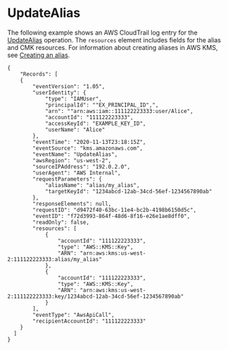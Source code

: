 # UpdateAlias<a name="ct-updatealias"></a>

The following example shows an AWS CloudTrail log entry for the [UpdateAlias](https://docs.aws.amazon.com/kms/latest/APIReference/API_UpdateAlias.html) operation\. The `resources` element includes fields for the alias and CMK resources\. For information about creating aliases in AWS KMS, see [Creating an alias](kms-alias.md#alias-create)\.

```
{
    "Records": [
    {
        "eventVersion": "1.05",
        "userIdentity": {
            "type": "IAMUser",
            "principalId": ""EX_PRINCIPAL_ID",",
            "arn": ""arn:aws:iam::111122223333:user/Alice",
            "accountId": "111122223333",
            "accessKeyId": "EXAMPLE_KEY_ID",
            "userName": "Alice"
        },
        "eventTime": "2020-11-13T23:18:15Z",
        "eventSource": "kms.amazonaws.com",
        "eventName": "UpdateAlias",
        "awsRegion": "us-west-2",
        "sourceIPAddress": "192.0.2.0",
        "userAgent": "AWS Internal",
        "requestParameters": {
            "aliasName": "alias/my_alias",
            "targetKeyId": "1234abcd-12ab-34cd-56ef-1234567890ab"
        },
        "responseElements": null,
        "requestID": "d9472f40-63bc-11e4-bc2b-4198b6150d5c",
        "eventID": "f72d3993-864f-48d6-8f16-e26e1ae8dff0",
        "readOnly": false,
        "resources": [
            {
                "accountId": "111122223333",
                "type": "AWS::KMS::Key",
                "ARN": "arn:aws:kms:us-west-2:111122223333:alias/my_alias"
            },
            {
                "accountId": "111122223333",
                "type": "AWS::KMS::Key",
                "ARN": "arn:aws:kms:us-west-2:111122223333:key/1234abcd-12ab-34cd-56ef-1234567890ab"
            }
        ],
        "eventType": "AwsApiCall",
        "recipientAccountId": "111122223333"
    }
  ]
}
```